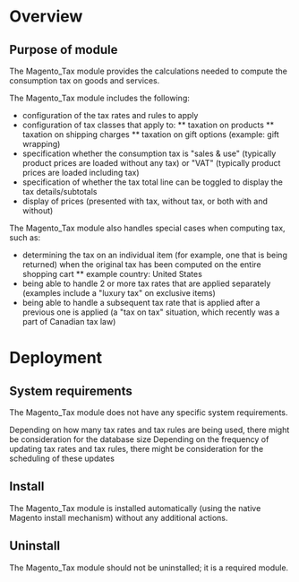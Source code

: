 # Overview
## Purpose of module
The Magento_Tax module provides the calculations needed to compute the consumption tax on goods and services.

The Magento_Tax module includes the following:
* configuration of the tax rates and rules to apply
* configuration of tax classes that apply to:
** taxation on products
** taxation on shipping charges
** taxation on gift options (example: gift wrapping)
* specification whether the consumption tax is "sales & use" (typically product prices are loaded without any tax) or "VAT" (typically product prices are loaded including tax)
* specification of whether the tax total line can be toggled to display the tax details/subtotals
* display of prices (presented with tax, without tax, or both with and without)

The Magento_Tax module also handles special cases when computing tax, such as:
* determining the tax on an individual item (for example, one that is being returned) when the original tax has been computed on the entire shopping cart
** example country: United States
* being able to handle 2 or more tax rates that are applied separately (examples include a "luxury tax" on exclusive items)
* being able to handle a subsequent tax rate that is applied after a previous one is applied (a "tax on tax" situation, which recently was a part of Canadian tax law)

# Deployment
## System requirements
The Magento_Tax module does not have any specific system requirements.

Depending on how many tax rates and tax rules are being used, there might be consideration for the database size
Depending on the frequency of updating tax rates and tax rules, there might be consideration for the scheduling of these updates

## Install
The Magento_Tax module is installed automatically (using the native Magento install mechanism) without any additional actions.

## Uninstall
The Magento_Tax module should not be uninstalled; it is a required module.